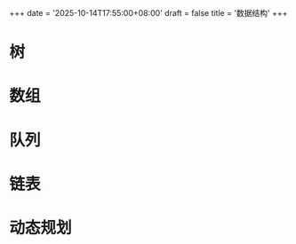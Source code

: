 +++
date = '2025-10-14T17:55:00+08:00'
draft = false
title = '数据结构'
+++


# 树
# 数组
# 队列
# 链表
# 动态规划

